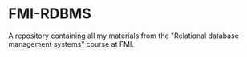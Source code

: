 # FMI-RDBMS
A repository containing all my materials from the "Relational database management systems" course at FMI.

